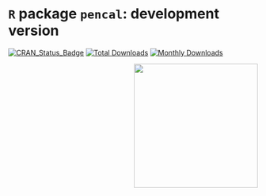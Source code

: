 
# `R` package `pencal`: development version

[![CRAN_Status_Badge](http://www.r-pkg.org/badges/version/pencal)](https://cran.r-project.org/package=pencal)
[![Total Downloads](http://cranlogs.r-pkg.org/badges/grand-total/pencal?color=orange)](http://cranlogs.r-pkg.org/badges/grand-total/pencal)
[![Monthly Downloads](http://cranlogs.r-pkg.org/badges/pencal)](http://cranlogs.r-pkg.org/badges/pencal)

<img src="https://user-images.githubusercontent.com/20061736/162180793-072613f0-a93e-4ef6-b0c4-b8d8a45d770a.png" align="right" alt="" width="250" />

<!--
The goal of pencal is to ...

## Installation

You can install the development version of pencal from [GitHub](https://github.com/) with:

``` r
# install.packages("devtools")
devtools::install_github("mirkosignorelli/pencal_devel")
```

## Example

This is a basic example which shows you how to solve a common problem:

``` r
library(pencal)
## basic example code
```
-->